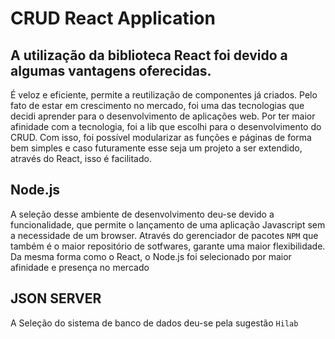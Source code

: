 # CRUD React Application

## A utilização da biblioteca React foi devido a algumas vantagens oferecidas.

É veloz e eficiente, permite a reutilização de componentes já criados.
Pelo fato de estar em crescimento no mercado, foi uma das tecnologias que decidi aprender para o desenvolvimento de aplicações web.
Por ter maior afinidade com a tecnologia, foi a lib que escolhi para o desenvolvimento do CRUD.
Com isso, foi possível modularizar as funções e páginas de forma bem simples e caso futuramente esse seja um projeto a ser extendido, através do React, isso é facilitado.

## Node.js

A seleção desse ambiente de desenvolvimento deu-se devido a funcionalidade, que permite o lançamento de uma aplicação Javascript sem a necessidade de um browser.
Através do gerenciador de pacotes `NPM` que também é o maior repositório de sotfwares, garante uma maior flexibilidade.
Da mesma forma como o React, o Node.js foi selecionado por maior afinidade e presença no mercado

## JSON SERVER

A Seleção do sistema de banco de dados deu-se pela sugestão `Hilab`